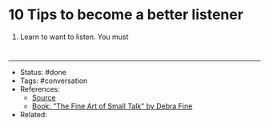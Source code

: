 # 10 Tips to become a better listener
1. Learn to want to listen. You must


#
---
- Status: #done
- Tags: #conversation
- References:
	- [Source](https://twitter.com/AlexAndBooks_/status/1609926736648568835)
	- [Book: "The Fine Art of Small Talk" by Debra Fine](https://www.amazon.com/Fine-Art-Small-Talk-Skills-ebook/dp/B000JMKSGK)
- Related:
